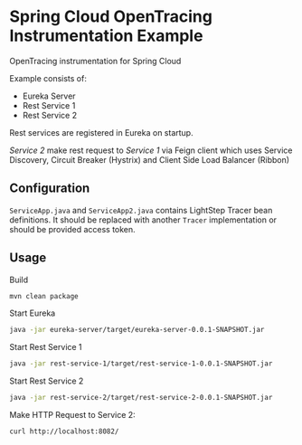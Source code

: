 # Spring Cloud OpenTracing  Instrumentation Example

OpenTracing  instrumentation for Spring Cloud

Example consists of:
- Eureka Server
- Rest Service 1
- Rest Service 2

Rest services are registered in Eureka on startup.

_Service 2_ make rest request to _Service 1_ via Feign client which uses Service Discovery, Circuit Breaker (Hystrix) 
and Client Side Load Balancer (Ribbon)


## Configuration

`ServiceApp.java` and `ServiceApp2.java` contains LightStep Tracer bean definitions.
It should be replaced with another `Tracer` implementation or should be provided access token.


## Usage

Build 
```bash
mvn clean package
```

Start Eureka
```bash
java -jar eureka-server/target/eureka-server-0.0.1-SNAPSHOT.jar
```

Start Rest Service 1
```bash
java -jar rest-service-1/target/rest-service-1-0.0.1-SNAPSHOT.jar
```

Start Rest Service 2
```bash
java -jar rest-service-2/target/rest-service-2-0.0.1-SNAPSHOT.jar
```

Make HTTP Request to Service 2:
```bash
curl http://localhost:8082/
```
